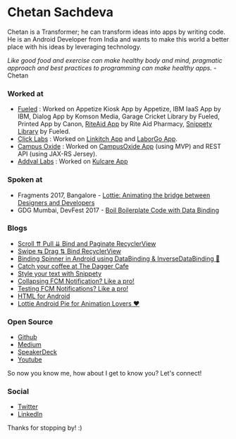 # Chetan Sachdeva

Chetan is a Transformer; he can transform ideas into apps by writing code. He is an Android Developer from India and wants to make this world a better place with his ideas by leveraging technology.

_Like good food and exercise can make healthy body and mind, pragmatic approach and best practices to programming can make healthy apps._ - Chetan

### Worked at

- [Fueled](http://fueled.com/) : Worked on Appetize Kiosk App by Appetize, IBM IaaS App by IBM, Dialog App by Komson Media, Garage Cricket Library by Fueled, Printed App by Canon, [RiteAid App](https://play.google.com/store/apps/details?id=com.riteaid.android&hl=en) by Rite Aid Pharmacy, [Snippety Library](https://github.com/Fueled/snippety) by Fueled.
- [Click Labs](http://click-labs.com/) : Worked on [Linkitch App](https://play.google.com/store/apps/details?id=com.linkitch.kitch&hl=it) and [LaborGo App](https://play.google.com/store/apps/details?id=com.laborgo&hl=en). 
- [Campus Oxide](http://www.campusoxide.com/) : Worked on [CampusOxide App](https://play.google.com/store/apps/details?id=com.campusoxide.app.campusoxide&hl=en) (using MVP) and REST API (using JAX-RS Jersey).
- [Addval Labs](http://www.addvalabs.com/) : Worked on [Kulcare App](https://play.google.com/store/apps/details?id=com.kulcare.android.kulcarepatient&hl=en_IN)

### Spoken at

- Fragments 2017, Bangalore - [Lottie: Animating the bridge between Designers and Developers](https://speakerdeck.com/chetdeva/lottie-animating-the-bridge-between-designers-anddevelopers)
- GDG Mumbai, DevFest 2017 - [Boil Boilerplate Code with Data Binding](https://speakerdeck.com/chetdeva/boil-boilerplate-code-with-data-binding)

### Blogs

- [Scroll ⇈ Pull ⇊ Bind and Paginate RecyclerView](https://medium.com/fueled-engineering/scroll-pull-bind-paginate-recyclerview-30d5aed8b43a)
- [Swipe ⇆ Drag ⇅ Bind RecyclerView](https://medium.com/fueled-engineering/swipe-drag-bind-recyclerview-817408125530)
- [Binding Spinner in Android using DataBinding & InverseDataBinding 💫](https://medium.com/fueled-engineering/binding-spinner-in-android-c5fa8c084480)
- [Catch your coffee at The Dagger Cafe](https://medium.com/@chet.deva/catch-your-coffee-at-the-dagger-cafe%EF%B8%8F-2e9be457b09d)
- [Style your text with Snippety](https://medium.com/fueled-engineering/style-your-text-using-snippety-9d205eb02fde)
- [Collapsing FCM Notification? Like a pro!](https://medium.com/fueled-engineering/collapsing-fcm-notification-like-a-pro-102a4946b350)
- [Testing FCM Notifications? Like a pro!](https://medium.com/fueled-engineering/testing-fcm-notifications-like-a-pro-e3db32d87e84)
- [HTML for Android](https://medium.com/fueled-engineering/html-for-android-a3ea62f101b9)
- [Lottie Android Pie for Animation Lovers ❤](https://medium.com/fueled-engineering/lottie-android-pie-for-animation-lovers-cd9d608fa039)

### Open Source

- [Github](https://github.com/chetdeva)
- [Medium](https://medium.com/@chet.deva)
- [SpeakerDeck](https://speakerdeck.com/chetdeva)
- [Youtube](https://www.youtube.com/channel/UC_4TBWZcI-tdZ02wESTRVNw)

So now you know me, how about I get to know you? Let's connect!

### Social

- [Twitter](https://twitter.com/Chetsachdeva)
- [LinkedIn](https://www.linkedin.com/in/chetsacheva)

Thanks for stopping by! :)

